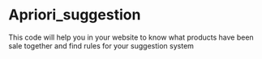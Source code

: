 # Apriori_suggestion
This code will help you in your website to know what products have been sale together and find rules for your suggestion system
